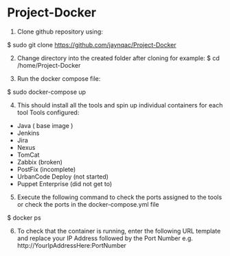 # Project-Docker

1. Clone github repository using:

$ sudo git clone https://github.com/jaynqac/Project-Docker

2. Change directory into the created folder after cloning
for example:
$ cd /home/Project-Docker 

3. Run the docker compose file:

$ sudo docker-compose up

4. This should install all the tools and spin up individual containers for each tool
Tools configured:
- Java ( base image )
- Jenkins
- Jira
- Nexus
- TomCat
- Zabbix (broken)
- PostFix (incomplete)
- UrbanCode Deploy (not started)
- Puppet Enterprise (did not get to)

5. Execute the following command to check the ports assigned to the tools or check the ports in the docker-compose.yml file

$ docker ps

6. To check that the container is running, enter the following URL template and replace your IP Address followed by the Port Number
e.g. 
http://YourIpAddressHere:PortNumber
